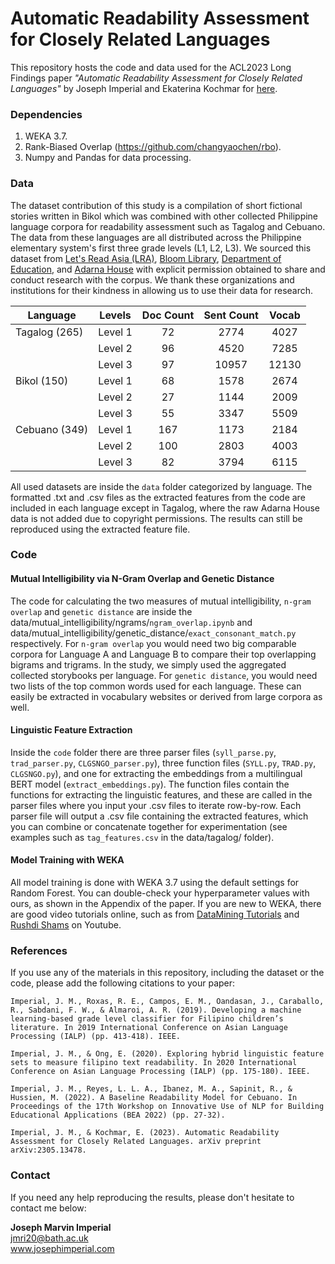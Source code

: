 # Automatic Readability Assessment for Closely Related Languages

This repository hosts the code and data used for the ACL2023 Long Findings paper *"Automatic Readability Assessment for Closely Related Languages"* by Joseph Imperial and Ekaterina Kochmar for [here](https://aclanthology.org/2023.findings-acl.331/).

### Dependencies
1. WEKA 3.7.
2. Rank-Biased Overlap (https://github.com/changyaochen/rbo).
3. Numpy and Pandas for data processing.

### Data
The dataset contribution of this study is a compilation of short fictional stories written in Bikol which was combined with other collected Philippine language corpora for readability assessment such as Tagalog and Cebuano. The data from these languages are all distributed across the Philippine elementary system's first three grade levels (L1, L2, L3). We sourced this dataset from [Let's Read Asia (LRA)](https://www.letsreadasia.org/), [Bloom Library](https://bloomlibrary.org/), [Department of Education](https://lrmds.deped.gov.ph/), and [Adarna House](https://adarna.com.ph/) with explicit permission obtained to share and conduct research with the corpus. We thank these organizations and institutions for their kindness in allowing us to use their data for research.

| Language        | Levels  | Doc Count | Sent Count | Vocab |
|-----------------|---------|:---------:|:----------:|:-----:|
|   Tagalog (265) | Level 1 |     72    |    2774    |  4027 |
|                 | Level 2 |     96    |    4520    |  7285 |
|                 | Level 3 |     97    |    10957   | 12130 |
|   Bikol (150)   | Level 1 |     68    |    1578    |  2674 |
|                 | Level 2 |     27    |    1144    |  2009 |
|                 | Level 3 |     55    |    3347    |  5509 |
|   Cebuano (349) | Level 1 |    167    |    1173    |  2184 |
|                 | Level 2 |    100    |    2803    |  4003 |
|                 | Level 3 |     82    |    3794    |  6115 |

All used datasets are inside the `data` folder categorized by language. The formatted .txt and .csv files as the extracted features from the code are included in each language except in Tagalog, where the raw Adarna House data is not added due to copyright permissions. The results can still be reproduced using the extracted feature file.

### Code
#### Mutual Intelligibility via N-Gram Overlap and Genetic Distance
The code for calculating the two measures of mutual intelligibility, `n-gram overlap` and `genetic distance` are inside the data/mutual_intelligibility/ngrams/`ngram_overlap.ipynb` and data/mutual_intelligibility/genetic_distance/`exact_consonant_match.py` respectively. For `n-gram overlap` you would need two big comparable corpora for Language A and Language B to compare their top overlapping bigrams and trigrams. In the study, we simply used the aggregated collected storybooks per language. For `genetic distance`, you would need two lists of the top common words used for each language. These can easily be extracted in vocabulary websites or derived from large corpora as well.

#### Linguistic Feature Extraction
Inside the `code` folder there are three parser files (`syll_parse.py`, `trad_parser.py`, `CLGSNGO_parser.py`), three function files (`SYLL.py`, `TRAD.py`, `CLGSNGO.py`), and one for extracting the embeddings from a multilingual BERT model (`extract_embeddings.py`). The function files contain the functions for extracting the linguistic features, and these are called in the parser files where you input your .csv files to iterate row-by-row. Each parser file will output a .csv file containing the extracted features, which you can combine or concatenate together for experimentation (see examples such as `tag_features.csv` in the data/tagalog/ folder).

#### Model Training with WEKA
All model training is done with WEKA 3.7 using the default settings for Random Forest. You can double-check your hyperparameter values with ours, as shown in the Appendix of the paper. If you are new to WEKA, there are good video tutorials online, such as from [DataMining Tutorials](https://www.youtube.com/watch?v=_LbnNTz4-mI) and [Rushdi Shams](https://www.youtube.com/watch?v=uiDFa7iY9yo) on Youtube.

### References
If you use any of the materials in this repository, including the dataset or the code, please add the following citations to your paper:
```
Imperial, J. M., Roxas, R. E., Campos, E. M., Oandasan, J., Caraballo, R., Sabdani, F. W., & Almaroi, A. R. (2019). Developing a machine learning-based grade level classifier for Filipino children’s literature. In 2019 International Conference on Asian Language Processing (IALP) (pp. 413-418). IEEE.

Imperial, J. M., & Ong, E. (2020). Exploring hybrid linguistic feature sets to measure filipino text readability. In 2020 International Conference on Asian Language Processing (IALP) (pp. 175-180). IEEE.

Imperial, J. M., Reyes, L. L. A., Ibanez, M. A., Sapinit, R., & Hussien, M. (2022). A Baseline Readability Model for Cebuano. In Proceedings of the 17th Workshop on Innovative Use of NLP for Building Educational Applications (BEA 2022) (pp. 27-32).

Imperial, J. M., & Kochmar, E. (2023). Automatic Readability Assessment for Closely Related Languages. arXiv preprint arXiv:2305.13478.
```

### Contact
If you need any help reproducing the results, please don't hesitate to contact me below:

**Joseph Marvin Imperial** <br/>
jmri20@bath.ac.uk <br/>
www.josephimperial.com 

